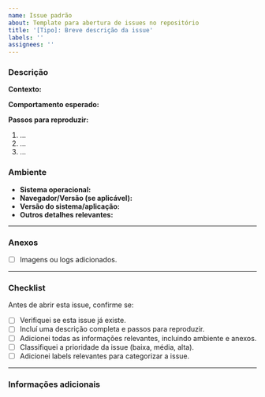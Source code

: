 ```yaml
---
name: Issue padrão
about: Template para abertura de issues no repositório
title: '[Tipo]: Breve descrição da issue'
labels: ''
assignees: ''
---
```


### **Descrição**

<!-- Forneça uma descrição clara e concisa do problema ou solicitação. -->

**Contexto:**

<!-- Explique o que está acontecendo atualmente. -->

**Comportamento esperado:**

<!-- Descreva o que deveria acontecer. -->

**Passos para reproduzir:**

<!-- Liste os passos para reproduzir o problema. -->

1. ...
2. ...
3. ...

### **Ambiente**

<!-- Informe os detalhes do ambiente em que o problema ocorreu. -->

-   **Sistema operacional:**
-   **Navegador/Versão (se aplicável):**
-   **Versão do sistema/aplicação:**
-   **Outros detalhes relevantes:**

---

### **Anexos**

<!-- Adicione capturas de tela, logs ou outros arquivos que possam ajudar na investigação. -->

-   [ ] Imagens ou logs adicionados.

---

### **Checklist**

Antes de abrir esta issue, confirme se:

-   [ ] Verifiquei se esta issue já existe.
-   [ ] Incluí uma descrição completa e passos para reproduzir.
-   [ ] Adicionei todas as informações relevantes, incluindo ambiente e anexos.
-   [ ] Classifiquei a prioridade da issue (baixa, média, alta).
-   [ ] Adicionei labels relevantes para categorizar a issue.

---

### **Informações adicionais**

<!-- Inclua aqui qualquer detalhe ou contexto adicional que possa ser relevante. -->
